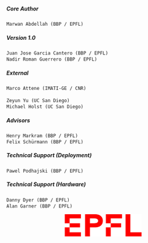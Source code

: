 ##### Core Author

    Marwan Abdellah (BBP / EPFL)

##### Version 1.0

    Juan Jose Garcia Cantero (BBP / EPFL) 
    Nadir Roman Guerrero (BBP / EPFL)
    
##### External 
    
    Marco Attene (IMATI-GE / CNR) 
    
    Zeyun Yu (UC San Diego)
    Michael Holst (UC San Diego)

##### Advisors

    Henry Markram (BBP / EPFL)
    Felix Schürmann (BBP / EPFL)
    
##### Technical Support (Deployment)

    Pawel Podhajski (BBP / EPFL)

##### Technical Support (Hardware)

    Danny Dyer (BBP / EPFL)
    Alan Garner (BBP / EPFL)

<p align="center">
        <img src="docs/images/logos/epfl-logo.jpg" width=200>
</p>
